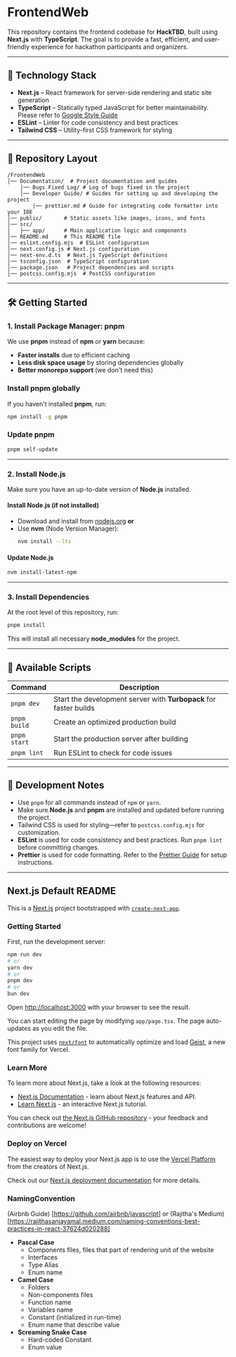 # FrontendWeb

This repository contains the frontend codebase for **HackTBD**, built using **Next.js** with **TypeScript**. The goal is to provide a fast, efficient, and user-friendly experience for hackathon participants and organizers.

---

## 🚀 Technology Stack

- **Next.js** – React framework for server-side rendering and static site generation
- **TypeScript** – Statically typed JavaScript for better maintainability. Please refer to [Google Style Guide](https://google.github.io/styleguide/tsguide.html)
- **ESLint** – Linter for code consistency and best practices
- **Tailwind CSS** – Utility-first CSS framework for styling

---

## 📁 Repository Layout

```
/FrontendWeb
│── Documentation/  # Project documentation and guides
    │── Bugs Fixed Log/ # Log of bugs fixed in the project
    │── Developer Guide/ # Guides for setting up and developing the project
        |── prettier.md # Guide for integrating code formatter into your IDE
│── public/       # Static assets like images, icons, and fonts
│── src/
│   ├── app/      # Main application logic and components
│── README.md     # This README file
│── eslint.config.mjs  # ESLint configuration
│── next.config.js # Next.js configuration
│── next-env.d.ts  # Next.js TypeScript definitions
│── tsconfig.json  # TypeScript configuration
│── package.json   # Project dependencies and scripts
│── postcss.config.mjs  # PostCSS configuration
```

---

## 🛠 Getting Started

### 1. Install Package Manager: **pnpm**

We use **pnpm** instead of **npm** or **yarn** because:

- **Faster installs** due to efficient caching
- **Less disk space usage** by storing dependencies globally
- **Better monorepo support** (we don't need this)

### Install **pnpm** globally

If you haven't installed **pnpm**, run:

```sh
npm install -g pnpm
```

### Update **pnpm**

```sh
pnpm self-update
```

---

### 2. Install **Node.js**

Make sure you have an up-to-date version of **Node.js** installed.

#### Install Node.js (if not installed)

- Download and install from [nodejs.org](https://nodejs.org/) **or**
- Use **nvm** (Node Version Manager):
  ```sh
  nvm install --lts
  ```

#### Update Node.js

```sh
nvm install-latest-npm
```

---

### 3. Install Dependencies

At the root level of this repository, run:

```sh
pnpm install
```

This will install all necessary **node_modules** for the project.

---

## 📜 Available Scripts

| Command      | Description                                                       |
| ------------ | ----------------------------------------------------------------- |
| `pnpm dev`   | Start the development server with **Turbopack** for faster builds |
| `pnpm build` | Create an optimized production build                              |
| `pnpm start` | Start the production server after building                        |
| `pnpm lint`  | Run ESLint to check for code issues                               |

---

## 🎯 Development Notes

- Use `pnpm` for all commands instead of `npm` or `yarn`.
- Make sure **Node.js** and **pnpm** are installed and updated before running the project.
- Tailwind CSS is used for styling—refer to `postcss.config.mjs` for customization.
- **ESLint** is used for code consistency and best practices. Run `pnpm lint` before committing changes.
- **Prettier** is used for code formatting. Refer to the [Prettier Guide](Documentation/Developer%20Guide/prettier.md) for setup instructions.

---

## Next.js Default README

This is a [Next.js](https://nextjs.org) project bootstrapped with [`create-next-app`](https://nextjs.org/docs/app/api-reference/cli/create-next-app).

### Getting Started

First, run the development server:

```bash
npm run dev
# or
yarn dev
# or
pnpm dev
# or
bun dev
```

Open [http://localhost:3000](http://localhost:3000) with your browser to see the result.

You can start editing the page by modifying `app/page.tsx`. The page auto-updates as you edit the file.

This project uses [`next/font`](https://nextjs.org/docs/app/building-your-application/optimizing/fonts) to automatically optimize and load [Geist](https://vercel.com/font), a new font family for Vercel.

### Learn More

To learn more about Next.js, take a look at the following resources:

- [Next.js Documentation](https://nextjs.org/docs) - learn about Next.js features and API.
- [Learn Next.js](https://nextjs.org/learn) - an interactive Next.js tutorial.

You can check out [the Next.js GitHub repository](https://github.com/vercel/next.js) - your feedback and contributions are welcome!

### Deploy on Vercel

The easiest way to deploy your Next.js app is to use the [Vercel Platform](https://vercel.com/new?utm_medium=default-template&filter=next.js&utm_source=create-next-app&utm_campaign=create-next-app-readme) from the creators of Next.js.

Check out our [Next.js deployment documentation](https://nextjs.org/docs/app/building-your-application/deploying) for more details.


### NamingConvention
   (Airbnb Guide) [https://github.com/airbnb/javascript] or (Rajitha's Medium) [https://rajithasanjayamal.medium.com/naming-conventions-best-practices-in-react-37624d020288] 
   - **Pascal Case**
     - Components files, files that part of rendering unit of the website
     - Interfaces
     - Type Alias
     - Enum name
   - **Camel Case**
     - Folders
     - Non-components files
     - Function name
     - Variables name
     - Constant (initialized in run-time)
     - Enum name that describe value
   - **Screaming Snake Case**
     - Hard-coded Constant
     - Enum value
